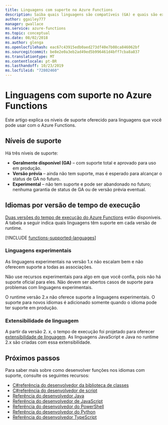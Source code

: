 ```yaml
---
title: Linguagens com suporte no Azure Functions
description: Saiba quais linguagens são compatíveis (GA) e quais são experimentais ou estão na versão prévia.
author: ggailey777
manager: gwallace
ms.service: azure-functions
ms.topic: conceptual
ms.date: 08/02/2018
ms.author: glenga
ms.openlocfilehash: eac67c43915edb0aed273df40e7b08ca846062bf
ms.sourcegitcommit: be8e2e0a3eb2ad49ed5b996461d4bff7cba8a837
ms.translationtype: MT
ms.contentlocale: pt-BR
ms.lasthandoff: 10/23/2019
ms.locfileid: "72802460"
---
```

# <a name="supported-languages-in-azure-functions"></a>Linguagens com suporte no Azure Functions

Este artigo explica os níveis de suporte oferecido para linguagens que você pode usar com o Azure Functions.

## <a name="levels-of-support"></a>Níveis de suporte

Há três níveis de suporte:

* **Geralmente disponível (GA)** – com suporte total e aprovado para uso em produção.
* **Versão prévia** – ainda não tem suporte, mas é esperado para alcançar o status de GA no futuro.
* **Experimental** – não tem suporte e pode ser abandonado no futuro; nenhuma garantia de status de GA ou de versão prévia eventual.

## <a name="languages-by-runtime-version"></a>Idiomas por versão de tempo de execução 

[Duas versões do tempo de execução do Azure Functions](functions-versions.md) estão disponíveis. A tabela a seguir indica quais linguagens têm suporte em cada versão de runtime.

[!INCLUDE [functions-supported-languages](../../includes/functions-supported-languages.md)]

### <a name="experimental-languages"></a>Linguagens experimentais

As linguagens experimentais na versão 1.x não escalam bem e não oferecem suporte a todas as associações.

Não use recursos experimentais para algo em que você confia, pois não há suporte oficial para eles. Não devem ser abertos casos de suporte para problemas com linguagens experimentais. 

O runtime versão 2.x não oferece suporte a linguagens experimentais. O suporte para novos idiomas é adicionado somente quando o idioma pode ter suporte em produção. 

### <a name="language-extensibility"></a>Extensibilidade de linguagem

A partir da versão 2. x, o tempo de execução foi projetado para oferecer [extensibilidade de linguagem](https://github.com/Azure/azure-webjobs-sdk-script/wiki/Language-Extensibility). As linguagens JavaScript e Java no runtime 2.x são criadas com essa extensibilidade.

## <a name="next-steps"></a>Próximos passos

Para saber mais sobre como desenvolver funções nos idiomas com suporte, consulte os seguintes recursos:

+ [C#referência do desenvolvedor da biblioteca de classes](functions-dotnet-class-library.md)
+ [C#referência do desenvolvedor de script](functions-reference-csharp.md)
+ [Referência do desenvolvedor Java](functions-reference-java.md)
+ [Referência do desenvolvedor de JavaScript](functions-reference-node.md)
+ [Referência do desenvolvedor do PowerShell](functions-reference-powershell.md)
+ [Referência do desenvolvedor do Python](functions-reference-python.md)
+ [Referência do desenvolvedor TypeScript](functions-reference-node.md#typescript)
